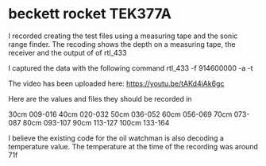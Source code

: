 beckett rocket TEK377A
======================

I recorded creating the test files using a measuring tape and the sonic range finder.  The recoding shows the depth on a measuring tape, the receiver and the output of of rtl_433

I captured the data with the following command
rtl_433 -f 914600000 -a -t

The video has been uploaded here:
https://youtu.be/tAKd4iAk6gc

Here are the values and files they should be recorded in

30cm  009-016
40cm  020-032
50cm  036-052
60cm  056-069
70cm  073-087
80cm  093-107
90cm  113-127
100cm 133-164

I believe the existing code for the oil watchman is also decoding a temperature value.  The temperature at the time of the recording was around 71f
